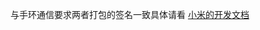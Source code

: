 与手环通信要求两者打包的签名一致具体请看 [小米的开发文档](https://iot.mi.com/vela/quickapp/zh/content/features/network/interconnect.html)